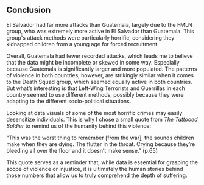 ## Conclusion

El Salvador had far more attacks than Guatemala, largely due to the FMLN group, who was extremely more active in El Salvador than Guatemala. This group's attack methods were particularly horrific, considering they kidnapped children from a young age for forced recruitment.  

Overall, Guatemala had fewer recorded attacks, which leads me to believe that the data might be incomplete or skewed in some way. Especially because Guatemala is significantly larger and more populated. The patterns of violence in both countries, however, are strikingly similar when it comes to the Death Squad group, which seemed equally active in both countries. But what’s interesting is that Left-Wing Terrorists and Guerrillas in each country seemed to use different methods, possibly because they were adapting to the different socio-political situations.

Looking at data visuals of some of the most horrific crimes may easily
desensitize individuals. This is why I chose a small quote from *The
Tattooed Soldier* to remind us of the humanity behind this violence: 

“This was the worst thing to remember \[from the war\],
the sounds children make when they are dying. The flutter in the throat.
Crying because they’re bleeding all over the floor and it doesn’t make
sense.” (p.65)

This quote serves as a reminder that, while data is essential for grasping the 
scope of violence or injustice, it is ultimately the human stories behind those
numbers that allow us to truly comprehend the depth of suffering. 

